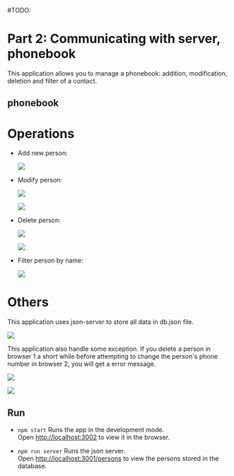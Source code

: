 #TODO: 

# Part 2: Communicating with server, phonebook

This application allows you to manage a phonebook: addition, modification, deletion and filter of a contact.

## phonebook

# Operations
- Add new person:

    ![](phonebook1.JPG)

- Modify person:

    ![](phonebook2.JPG)

    ![](phonebook3.JPG)

- Delete person:

    ![](phonebook4.JPG)

    ![](phonebook5.JPG)

- Filter person by name:

    ![](phonebook7.JPG)

# Others

This application uses json-server to store all data in db.json file. 

![](phonebook6.JPG)

This application also handle some exception. If you delete a person in browser 1 a short while before attempting to change the person's phone number in browser 2, you will get a error message.

![](phonebook8.JPG)
    
![](phonebook9.JPG)

## Run 
- `npm start`
Runs the app in the development mode.<br />
Open [http://localhost:3002](http://localhost:3002) to view it in the browser.

- `npm run server`
Runs the json server.<br />
Open [http://localhost:3001/persons](http://localhost:3001/persons) to view the persons stored in the database.